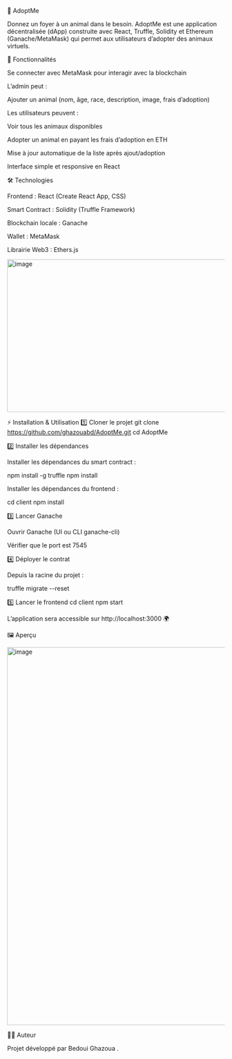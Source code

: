🐾 AdoptMe

Donnez un foyer à un animal dans le besoin.
AdoptMe est une application décentralisée (dApp) construite avec React, Truffle, Solidity et Ethereum (Ganache/MetaMask) qui permet aux utilisateurs d’adopter des animaux virtuels.

🚀 Fonctionnalités

Se connecter avec MetaMask pour interagir avec la blockchain

L’admin peut :

Ajouter un animal (nom, âge, race, description, image, frais d’adoption)

Les utilisateurs peuvent :

Voir tous les animaux disponibles

Adopter un animal en payant les frais d’adoption en ETH

Mise à jour automatique de la liste après ajout/adoption

Interface simple et responsive en React

🛠️ Technologies

Frontend : React (Create React App, CSS)

Smart Contract : Solidity (Truffle Framework)

Blockchain locale : Ganache

Wallet : MetaMask

Librairie Web3 : Ethers.js

<img width="521" height="354" alt="image" src="https://github.com/user-attachments/assets/2bdfc941-4745-4f19-ace0-f62462e4f344" />

⚡ Installation & Utilisation
1️⃣ Cloner le projet
git clone https://github.com/ghazouabd/AdoptMe.git
cd AdoptMe

2️⃣ Installer les dépendances

Installer les dépendances du smart contract :

npm install -g truffle
npm install


Installer les dépendances du frontend :

cd client
npm install

3️⃣ Lancer Ganache

Ouvrir Ganache (UI ou CLI ganache-cli)

Vérifier que le port est 7545

4️⃣ Déployer le contrat

Depuis la racine du projet :

truffle migrate --reset

5️⃣ Lancer le frontend
cd client
npm start


L’application sera accessible sur http://localhost:3000
 🌍

🖼️ Aperçu


<img width="1369" height="876" alt="image" src="https://github.com/user-attachments/assets/d6134672-2375-4757-892c-9ec6cddc909e" />


👨‍💻 Auteur

Projet développé par Bedoui Ghazoua .
